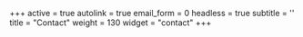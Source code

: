 +++
active = true
autolink = true
email_form = 0
headless = true
subtitle = ''
title = "Contact"
weight = 130
widget = "contact"
+++

